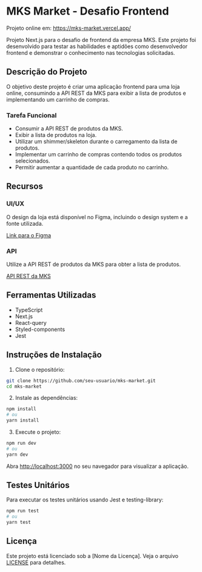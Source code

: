 # MKS Market - Desafio Frontend

Projeto online em: https://mks-market.vercel.app/


Projeto Next.js para o desafio de frontend da empresa MKS. Este projeto foi desenvolvido para testar as habilidades e aptidões como desenvolvedor frontend e demonstrar o conhecimento nas tecnologias solicitadas.

## Descrição do Projeto

O objetivo deste projeto é criar uma aplicação frontend para uma loja online, consumindo a API REST da MKS para exibir a lista de produtos e implementando um carrinho de compras.

### Tarefa Funcional

- Consumir a API REST de produtos da MKS.
- Exibir a lista de produtos na loja.
- Utilizar um shimmer/skeleton durante o carregamento da lista de produtos.
- Implementar um carrinho de compras contendo todos os produtos selecionados.
- Permitir aumentar a quantidade de cada produto no carrinho.

## Recursos

### UI/UX

O design da loja está disponível no Figma, incluindo o design system e a fonte utilizada.

[Link para o Figma](https://www.figma.com/file/Z4z8osDbK1ET7cjNzFRMrK/MKS-Front-end-challenge?node-id=0%3A1)

### API

Utilize a API REST de produtos da MKS para obter a lista de produtos.

[API REST da MKS](https://mks-frontend-challenge-04811e8151e6.herokuapp.com/api-docs/)

## Ferramentas Utilizadas

- TypeScript
- Next.js
- React-query
- Styled-components
- Jest

## Instruções de Instalação

1. Clone o repositório:

```bash
git clone https://github.com/seu-usuario/mks-market.git
cd mks-market
```

2. Instale as dependências:

```bash
npm install
# ou
yarn install
```

3. Execute o projeto:

```bash
npm run dev
# ou
yarn dev
```

Abra [http://localhost:3000](http://localhost:3000) no seu navegador para visualizar a aplicação.

## Testes Unitários

Para executar os testes unitários usando Jest e testing-library:

```bash
npm run test
# ou
yarn test
```


## Licença

Este projeto está licenciado sob a [Nome da Licença]. Veja o arquivo [LICENSE](LICENSE) para detalhes.
